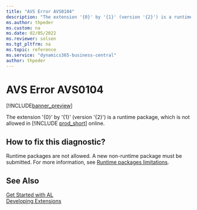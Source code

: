 ```yaml
---
title: "AVS Error AVS0104"
description: "The extension '{0}' by '{1}' (version '{2}') is a runtime package, which is not allowed in Business Central online."
ms.author: thpeder
ms.custom: na
ms.date: 02/05/2022
ms.reviewer: solsen
ms.tgt_pltfrm: na
ms.topic: reference
ms.service: "dynamics365-business-central"
author: thpeder
---
```


# AVS Error AVS0104

[!INCLUDE[banner_preview](../includes/banner_preview.md)]

The extension '{0}' by '{1}' (version '{2}') is a runtime package, which is not allowed in [!INCLUDE [prod_short](../includes/prod_short.md)] online.

## How to fix this diagnostic?

Runtime packages are not allowed. A new non-runtime package must be submitted. For more information, see [Runtime packages limitations](../devenv-creating-runtime-packages.md#limitations).

## See Also

[Get Started with AL](../devenv-get-started.md)  
[Developing Extensions](../devenv-dev-overview.md)  
